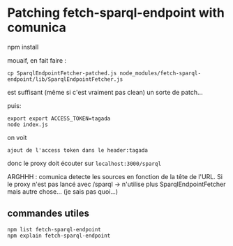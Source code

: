 # Patching fetch-sparql-endpoint with comunica

npm install

mouaif, en fait faire :
```
cp SparqlEndpointFetcher-patched.js node_modules/fetch-sparql-endpoint/lib/SparqlEndpointFetcher.js
```

est suffisant (même si c'est vraiment pas clean)
un sorte de patch...

puis:
```
export export ACCESS_TOKEN=tagada 
node index.js
```

on voit 
```
ajout de l'access token dans le header:tagada
```

donc le proxy doit écouter sur `localhost:3000/sparql`

ARGHHH : comunica detecte les sources en fonction de la tête de l'URL. Si le proxy n'est pas lancé avec /sparql -> n'utilise plus SparqlEndpointFetcher mais autre chose... (je sais pas quoi...)

## commandes utiles
```
npm list fetch-sparql-endpoint
npm explain fetch-sparql-endpoint
```

